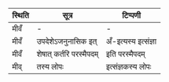 | स्थिति | सूत्र | टिप्पणी |
| ----- | ------- | ------ |
| मीवँ | - | - |
| मीवँ | उपदेशेऽजनुनासिक इत् | अँ-इत्यस्य इत्संज्ञा |
| मीवँ | शेषात् कर्तरि परस्मैपदम् | इति परस्मैपदम् |
| मीव् | तस्य लोपः | इत्संज्ञकस्य लोपः |
